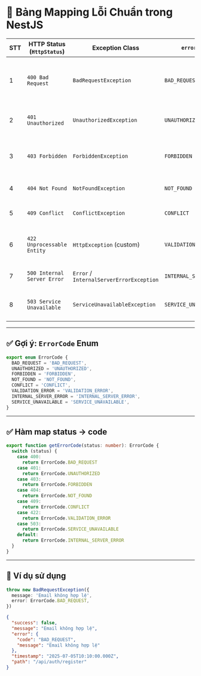 # 🚨 Bảng Mapping Lỗi Chuẩn trong NestJS

| STT | HTTP Status (`HttpStatus`)  | Exception Class                          | `error.code`            | `message` mặc định                  | Mô tả / Khi nào dùng                                                |
| --- | --------------------------- | ---------------------------------------- | ----------------------- | ----------------------------------- | ------------------------------------------------------------------- |
| 1   | `400 Bad Request`           | `BadRequestException`                    | `BAD_REQUEST`           | `"Bad request"`                     | Payload sai định dạng, thiếu field, DTO không hợp lệ, query sai...  |
| 2   | `401 Unauthorized`          | `UnauthorizedException`                  | `UNAUTHORIZED`          | `"Unauthorized"`                    | Chưa đăng nhập, token thiếu/sai/hết hạn                             |
| 3   | `403 Forbidden`             | `ForbiddenException`                     | `FORBIDDEN`             | `"Forbidden"`                       | Đã đăng nhập nhưng không có quyền thực hiện hành động               |
| 4   | `404 Not Found`             | `NotFoundException`                      | `NOT_FOUND`             | `"Resource not found"`              | Không tìm thấy dữ liệu (user, task,...)                             |
| 5   | `409 Conflict`              | `ConflictException`                      | `CONFLICT`              | `"Conflict"`                        | Trùng dữ liệu (email, username,...)                                 |
| 6   | `422 Unprocessable Entity`  | `HttpException` (custom)                 | `VALIDATION_ERROR`      | `"Validation failed"`               | Dữ liệu không hợp lệ (qua `ValidationPipe` hoặc kiểm tra nghiệp vụ) |
| 7   | `500 Internal Server Error` | `Error` / `InternalServerErrorException` | `INTERNAL_SERVER_ERROR` | `"Internal server error"`           | Lỗi hệ thống không kiểm soát được                                   |
| 8   | `503 Service Unavailable`   | `ServiceUnavailableException`            | `SERVICE_UNAVAILABLE`   | `"Service temporarily unavailable"` | Service phụ (Redis, DB, 3rd party) ngắt kết nối                     |

---

## ✅ Gợi ý: `ErrorCode` Enum

```ts
export enum ErrorCode {
  BAD_REQUEST = 'BAD_REQUEST',
  UNAUTHORIZED = 'UNAUTHORIZED',
  FORBIDDEN = 'FORBIDDEN',
  NOT_FOUND = 'NOT_FOUND',
  CONFLICT = 'CONFLICT',
  VALIDATION_ERROR = 'VALIDATION_ERROR',
  INTERNAL_SERVER_ERROR = 'INTERNAL_SERVER_ERROR',
  SERVICE_UNAVAILABLE = 'SERVICE_UNAVAILABLE',
}
```

---

## ✅ Hàm map status → code

```ts
export function getErrorCode(status: number): ErrorCode {
  switch (status) {
    case 400:
      return ErrorCode.BAD_REQUEST
    case 401:
      return ErrorCode.UNAUTHORIZED
    case 403:
      return ErrorCode.FORBIDDEN
    case 404:
      return ErrorCode.NOT_FOUND
    case 409:
      return ErrorCode.CONFLICT
    case 422:
      return ErrorCode.VALIDATION_ERROR
    case 503:
      return ErrorCode.SERVICE_UNAVAILABLE
    default:
      return ErrorCode.INTERNAL_SERVER_ERROR
  }
}
```

---

## 🧪 Ví dụ sử dụng

```ts
throw new BadRequestException({
  message: 'Email không hợp lệ',
  error: ErrorCode.BAD_REQUEST,
})
```

```json
{
  "success": false,
  "message": "Email không hợp lệ",
  "error": {
    "code": "BAD_REQUEST",
    "message": "Email không hợp lệ"
  },
  "timestamp": "2025-07-05T10:10:00.000Z",
  "path": "/api/auth/register"
}
```
